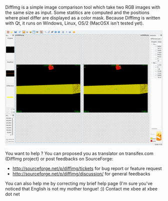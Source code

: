 DiffImg is a simple image comparison tool which take two RGB images with the same size as input. Some statitics are computed and the positions where pixel differ are displayed as a color mask.
Because DiffImg is written with Qt, it runs on Windows, Linux, OS/2 (MacOSX isn't tested yet).

![screenshot](doc/screenshot.png)

You want to help ? You can proposed you as translator on transifex.com (DiffImg project) or post feedbacks on SourceForge:
- http://sourceforge.net/p/diffimg/tickets for bug report or feature request
- http://sourceforge.net/p/diffimg/discussion/ for general feedbacks

You can also help me by correcting my brief help page (I'm sure you've noticed that English is not my mother tongue! :)) Contact me xbee at xbee dot net